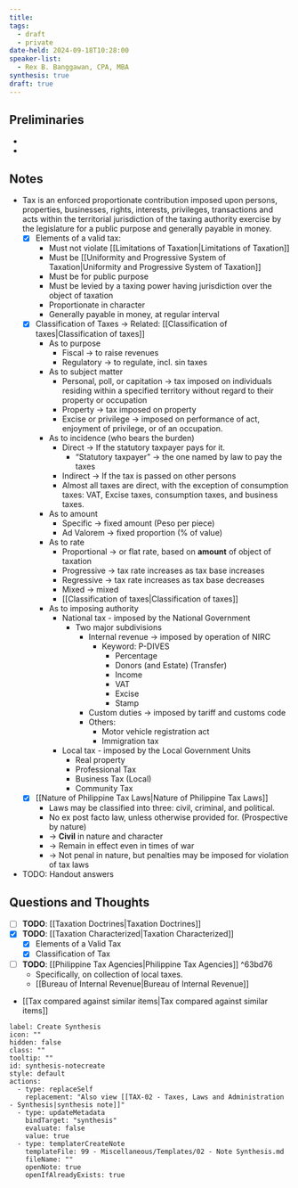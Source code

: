 ```yaml
---
title: 
tags:
  - draft
  - private
date-held: 2024-09-18T10:28:00
speaker-list:
  - Rex B. Banggawan, CPA, MBA
synthesis: true
draft: true
---
```


## Preliminaries
- 
- 

## Notes
- Tax is an enforced proportionate contribution imposed upon persons, properties, businesses, rights, interests, privileges, transactions and acts within the territorial jurisdiction of the taxing authority exercise by the legislature for a public purpose and generally payable in money.
	- [x] Elements of a valid tax:
		- Must not violate [[Limitations of Taxation|Limitations of Taxation]]
		- Must be [[Uniformity and Progressive System of Taxation|Uniformity and Progressive System of Taxation]]
		- Must be for public purpose
		- Must be levied by a taxing power having jurisdiction over the object of taxation
		- Proportionate in character
		- Generally payable in money, at regular interval
	- [x] Classification of Taxes → Related: [[Classification of taxes|Classification of taxes]]
		- As to purpose
			- Fiscal → to raise revenues
			- Regulatory → to regulate, incl. sin taxes
		- As to subject matter
			- Personal, poll, or capitation → tax imposed on individuals residing within a specified territory without regard to their property or occupation
			- Property → tax imposed on property
			- Excise or privilege → imposed on performance of act, enjoyment of privilege, or of an occupation.
		- As to incidence (who bears the burden)
			- Direct → If the statutory taxpayer pays for it.
				- “Statutory taxpayer” → the one named by law to pay the taxes
			- Indirect → If the tax is passed on other persons
			- Almost all taxes are direct, with the exception of consumption taxes: VAT, Excise taxes, consumption taxes, and business taxes.
		- As to amount
			- Specific → fixed amount (Peso per piece)
			- Ad Valorem → fixed proportion (% of value)
		- As to rate
			- Proportional → or flat rate, based on **amount** of object of taxation
			- Progressive → tax rate increases as tax base increases
			- Regressive → tax rate increases as tax base decreases
			- Mixed → mixed
			- [[Classification of taxes|Classification of taxes]]
		- As to imposing authority
			- National tax - imposed by the National Government
				- Two major subdivisions
					- Internal revenue → imposed by operation of NIRC
						- Keyword: P-DIVES
							- Percentage
							- Donors (and Estate) (Transfer)
							- Income
							- VAT
							- Excise
							- Stamp
					- Custom duties → imposed by tariff and customs code
					- Others:
						- Motor vehicle registration act
						- Immigration tax
			- Local tax - imposed by the Local Government Units
				- Real property
				- Professional Tax
				- Business Tax (Local)
				- Community Tax
	- [x] [[Nature of Philippine Tax Laws|Nature of Philippine Tax Laws]]
		- Laws may be classified into three: civil, criminal, and political.
		- No ex post facto law, unless otherwise provided for. (Prospective by nature)
		- → **Civil** in nature and character
		- → Remain in effect even in times of war
		- → Not penal in nature, but penalties may be imposed for violation of tax laws
- TODO: Handout answers
## Questions and Thoughts
- [ ] **TODO**: [[Taxation Doctrines|Taxation Doctrines]]
- [x] **TODO**: [[Taxation Characterized|Taxation Characterized]]
	- [x] Elements of a Valid Tax
	- [x] Classification of Tax
- [ ] **TODO**: [[Philippine Tax Agencies|Philippine Tax Agencies]] ^63bd76
	- Specifically, on collection of local taxes.
	- [[Bureau of Internal Revenue|Bureau of Internal Revenue]]
- [[Tax compared against similar items|Tax compared against similar items]]

```meta-bind-button
label: Create Synthesis
icon: ""
hidden: false
class: ""
tooltip: ""
id: synthesis-notecreate
style: default
actions:
  - type: replaceSelf
    replacement: "Also view [[TAX-02 - Taxes, Laws and Administration - Synthesis|synthesis note]]"
  - type: updateMetadata
    bindTarget: "synthesis"
    evaluate: false
    value: true
  - type: templaterCreateNote
    templateFile: 99 - Miscellaneous/Templates/02 - Note Synthesis.md
    fileName: ""
    openNote: true
    openIfAlreadyExists: true

```
